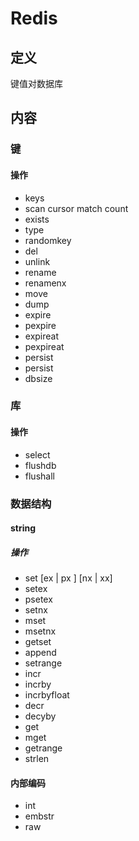 # Redis #

## 定义 ##
键值对数据库

## 内容 ##
### 键 ###
#### 操作 ####
  - keys <pattern>
  - scan cursor match <pattern> count <count>
  - exists <key>
  - type <key>
  - randomkey
  - del <key>
  - unlink <key>
  - rename <key> <newkey>
  - renamenx <key> <newkey>
  - move <key> <db>
  - dump <key>
  - expire <key> <second>
  - pexpire <key> <millisecond>
  - expireat <key> <timestamp>
  - pexpireat <key> <millitimestamp>
  - persist <key>
  - persist <key>
  - dbsize
### 库 ###
#### 操作 ####
  - select <db>
  - flushdb
  - flushall

### 数据结构 ###
#### string ####
##### 操作 #####
  - set <key> <value> [ex <second> | px <millisecond>] [nx | xx]
  - setex <key> <second> <value>
  - psetex <key> <millisecond> <value>
  - setnx <key> <value>
  - mset <key> <value> <key> <value>
  - msetnx <key> <value> <key> <value>
  - getset <key> <value>
  - append <key> <value>
  - setrange <key> <offset> <value>
  - incr <key>
  - incrby <key> <increment>
  - incrbyfloat <key> <increment>
  - decr <key>
  - decyby <key> <decrement>
  - get <key>
  - mget <key> <key>
  - getrange <key> <start> <end>
  - strlen <key>
#### 内部编码 ####
  - int
  - embstr
  - raw